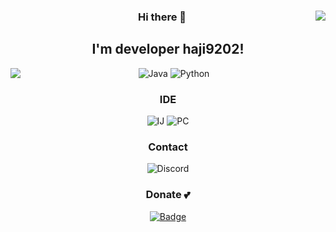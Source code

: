 <div align="center">
  <img align="right" src="https://github-readme-stats.vercel.app/api?username=haji9202&count_private=true"/>
  
  ### Hi there 👋
  I'm developer haji9202!
  ---
  

  <img src="https://github-readme-stats.vercel.app/api/top-langs/?username=haji9202" align="left">
  
  ![Java](https://img.shields.io/badge/Java-ED8B00?style=for-the-badge&logo=java&logoColor=white) ![Python](https://img.shields.io/badge/Python-FFD43B?style=for-the-badge&logo=python&logoColor=blue)     

  ### IDE
  ![IJ](https://img.shields.io/badge/IntelliJ_IDEA-000000.svg?style=for-the-badge&logo=intellij-idea&logoColor=white) ![PC](https://img.shields.io/badge/PyCharm-000000.svg?&style=for-the-badge&logo=PyCharm&logoColor=white)

  ### Contact
  ![Discord](https://dcbadge.vercel.app/api/shield/687303353650380820?compact=true)

  ### Donate 💕
  [![Badge](https://img.shields.io/badge/Patreon-F96854?style=for-the-badge&logo=patreon&logoColor=white)](https://www.patreon.com/haji9202/)


